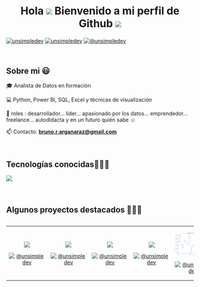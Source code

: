 <h1 align="center">Hola <img src="https://github.com/abdoachhoubi/abdoachhoubi/blob/main/gifs/Hi.gif" width="30">  Bienvenido a mi perfil de Github <img src="https://github.com/abdoachhoubi/abdoachhoubi/blob/main/gifs/Hi.gif" width="30"> </h1> 

<p align="left">
<a href="https://linkedin.com/in/bruno-argañaraz-726a4a199" target="blank"><img align="center" src="https://img.shields.io/badge/LinkedIn-0077B5?style=for-the-badge&logo=linkedin&logoColor=white" alt="unsimpledev"/></a>
<a href="https://fb.com/unsimpledev" target="blank"><img align="center" src="https://img.shields.io/badge/Facebook-1877F2?style=for-the-badge&logo=facebook&logoColor=white" alt="unsimpledev"  /></a>
<a href = "mailto:bruno.r.arganaraz@gmail.com" target="blank"><img align="center" src="https://img.shields.io/badge/Gmail-D14836?style=for-the-badge&logo=gmail&logoColor=white" alt="@unsimpledev"  /></a>
  </p>
<br>
<h2>Sobre mi 😃</h2>
<!--Intro start-->

<p align="left">
🎓 Analista de Datos en formación 

💻 Python, Power BI, SQL, Excel y técnicas de visualización

📝 roles : desarrollador... líder... apasionado por los datos... emprendedor... freelance... autodidacta y en un futuro quién sabe ☺️

📫 Contacto: **bruno.r.arganaraz@gmail.com**
<!--Intro end-->
  </p>
<br>

<h2 >Tecnologías conocidas👨🏻‍💻</h2>
<!--tech stack icons-->
<p align="left">
  <a href="https://skillicons.dev">
    <img src="https://skillicons.dev/icons?i=arduino,anaconda,py,discord,ubuntu,r,windows,mysql,sqlite,gmail,linkedin,git,github,twitter,postman,eclipse,vscode,matlab,linux,ai,ps&perline=12" />
  </a>
</p>
<br>
<!-------------------------->
<div id="proyectos">
<h2 >Algunos proyectos destacados 👨🏻‍💻</h2>

<table align="left" >
<tr border="none">
  <td width="20%" align="center">
    <p align="center">
     <a href="https://github.com/BrunoDkno368/Visualizacion_en_Power_bi" title="Go to Source">
        <img align="center" width=100% src="https://github-production-user-asset-6210df.s3.amazonaws.com/188996563/394398640-27c4597a-d767-4b8f-92f1-7695d9f6c8b4.png?X-Amz-Algorithm=AWS4-HMAC-SHA256&X-Amz-Credential=AKIAVCODYLSA53PQK4ZA%2F20251016%2Fus-east-1%2Fs3%2Faws4_request&X-Amz-Date=20251016T114338Z&X-Amz-Expires=300&X-Amz-Signature=d3d5beeaa18382a0e18e4ccf371c1102ef1b75a606e7ecf5f96249ca767d1c00&X-Amz-SignedHeaders=host" /></a>
      </p>
    <p align="center">
      <a href="https://github.com/BrunoDkno368/Visualizacion_en_Power_bi"" target="blank"><img align="center" src="https://img.shields.io/badge/GitHub-100000?style=for-the-badge&logo=github&logoColor=white" alt="@unsimpledev" /></a>
    </p>       
</td>
<td width="20%" align="center">
    <p align="center">
     <a href="https://github.com/BrunoDkno368/Segunda-visualizacion-basicas-de-power-bi" title="Go to Source">
        <img align="center" width=100% src="https://private-user-images.githubusercontent.com/188996563/395616537-cc4c0df6-02e5-457a-baed-ba98008c2119.png?jwt=eyJ0eXAiOiJKV1QiLCJhbGciOiJIUzI1NiJ9.eyJpc3MiOiJnaXRodWIuY29tIiwiYXVkIjoicmF3LmdpdGh1YnVzZXJjb250ZW50LmNvbSIsImtleSI6ImtleTUiLCJleHAiOjE3NjA2MTU3MDgsIm5iZiI6MTc2MDYxNTQwOCwicGF0aCI6Ii8xODg5OTY1NjMvMzk1NjE2NTM3LWNjNGMwZGY2LTAyZTUtNDU3YS1iYWVkLWJhOTgwMDhjMjExOS5wbmc_WC1BbXotQWxnb3JpdGhtPUFXUzQtSE1BQy1TSEEyNTYmWC1BbXotQ3JlZGVudGlhbD1BS0lBVkNPRFlMU0E1M1BRSzRaQSUyRjIwMjUxMDE2JTJGdXMtZWFzdC0xJTJGczMlMkZhd3M0X3JlcXVlc3QmWC1BbXotRGF0ZT0yMDI1MTAxNlQxMTUwMDhaJlgtQW16LUV4cGlyZXM9MzAwJlgtQW16LVNpZ25hdHVyZT0wM2E2YjA5ZWIwNzBmYTFlYjg1ZWVjMWRlZWQzYTI5MjE0NjIyM2VmNTU3MWNiYmQ2ZTBhZGI0OWQ3OTUxYzJkJlgtQW16LVNpZ25lZEhlYWRlcnM9aG9zdCJ9.zu7nr-l5e18v5rf2rVBFTRBbLwS6MjOwaZQMwm0p2RQ" /></a>
      </p>
    </a>
      <a href="https://github.com/BrunoDkno368/Segunda-visualizacion-basicas-de-power-bi?tab=readme-ov-file" target="blank"><img align="center" src="https://img.shields.io/badge/GitHub-100000?style=for-the-badge&logo=github&logoColor=white" alt="@unsimpledev" /></a>
    </p>       
</td>
  
  <td width="20%" align="center">
    <p align="center">
     <a href="https://github.com/BrunoDkno368/dashboard-recursos-humanos" title="Go to Source">
        <img align="center" width=100% src="https://private-user-images.githubusercontent.com/188996563/487356858-2a29c854-b58c-4ecb-aaa6-f093a63221d5.png?jwt=eyJ0eXAiOiJKV1QiLCJhbGciOiJIUzI1NiJ9.eyJpc3MiOiJnaXRodWIuY29tIiwiYXVkIjoicmF3LmdpdGh1YnVzZXJjb250ZW50LmNvbSIsImtleSI6ImtleTUiLCJleHAiOjE3NjA2MTU5NzMsIm5iZiI6MTc2MDYxNTY3MywicGF0aCI6Ii8xODg5OTY1NjMvNDg3MzU2ODU4LTJhMjljODU0LWI1OGMtNGVjYi1hYWE2LWYwOTNhNjMyMjFkNS5wbmc_WC1BbXotQWxnb3JpdGhtPUFXUzQtSE1BQy1TSEEyNTYmWC1BbXotQ3JlZGVudGlhbD1BS0lBVkNPRFlMU0E1M1BRSzRaQSUyRjIwMjUxMDE2JTJGdXMtZWFzdC0xJTJGczMlMkZhd3M0X3JlcXVlc3QmWC1BbXotRGF0ZT0yMDI1MTAxNlQxMTU0MzNaJlgtQW16LUV4cGlyZXM9MzAwJlgtQW16LVNpZ25hdHVyZT00N2JkYWI5MGNiZWUzNjA5MjBlNDFmZmNmMTQwMjg4MGVkZjQ5NGVjZDBlZjRlOTViNGZiZjZmYTlmNjUyMzE3JlgtQW16LVNpZ25lZEhlYWRlcnM9aG9zdCJ9.jFXo0NSh7DwvoIw6JwGCYneUMaC2Z8nI9_gK9KzDYvw" /></a>
      </p>
 </a>
      <a href="https://github.com/BrunoDkno368/dashboard-recursos-humanos?tab=readme-ov-file" target="blank"><img align="center" src="https://img.shields.io/badge/GitHub-100000?style=for-the-badge&logo=github&logoColor=white" alt="@unsimpledev" /></a>
    </p>       
</td>

</td>
  
  <td width="20%" align="center">
    <p align="center">
     <a href="https://github.com/BrunoDkno368/Proyecto_Analisis_Ventas_ETL_EDA/blob/main/README.md" title="Go to Source">
        <img align="center" width=100% src="https://private-user-images.githubusercontent.com/188996563/488336406-700a8052-dee3-43e1-a157-cd6d4bb5efce.jpg?jwt=eyJ0eXAiOiJKV1QiLCJhbGciOiJIUzI1NiJ9.eyJpc3MiOiJnaXRodWIuY29tIiwiYXVkIjoicmF3LmdpdGh1YnVzZXJjb250ZW50LmNvbSIsImtleSI6ImtleTUiLCJleHAiOjE3NjA2MTYyNjMsIm5iZiI6MTc2MDYxNTk2MywicGF0aCI6Ii8xODg5OTY1NjMvNDg4MzM2NDA2LTcwMGE4MDUyLWRlZTMtNDNlMS1hMTU3LWNkNmQ0YmI1ZWZjZS5qcGc_WC1BbXotQWxnb3JpdGhtPUFXUzQtSE1BQy1TSEEyNTYmWC1BbXotQ3JlZGVudGlhbD1BS0lBVkNPRFlMU0E1M1BRSzRaQSUyRjIwMjUxMDE2JTJGdXMtZWFzdC0xJTJGczMlMkZhd3M0X3JlcXVlc3QmWC1BbXotRGF0ZT0yMDI1MTAxNlQxMTU5MjNaJlgtQW16LUV4cGlyZXM9MzAwJlgtQW16LVNpZ25hdHVyZT00ODZmN2M0MjI3MjExMGFkNjZiMTRhODgyMzFmNDczZDcyYTQ2N2UyOTdmNDU3ZmQ3NmNjODdhNmQ3ZDgwOTFjJlgtQW16LVNpZ25lZEhlYWRlcnM9aG9zdCJ9.iTQRLUY2iaIUYVeu8kAEL5cE93XegxSsc5XALwLpE0c" /></a>
      </p>
 </a>
    <a href="https://github.com/BrunoDkno368/ETL-EDA-METRICAS" target="blank"><img align="center" src="https://img.shields.io/badge/GitHub-100000?style=for-the-badge&logo=github&logoColor=white" alt="@unsimpledev" /></a>
    </p>  

  <td width="20%" align="center">
    <p align="center">
     <a href="https://github.com/BrunoDkno368/ETL-EDA-METRICAS/blob/main/README.md" title="Go to Source">
        <img align="center" width=100% src="https://github.com/BrunoDkno368/ETL-EDA-METRICAS/blob/main/descarga%20(2).png" /></a>
      </p>
 </a>
      <a href="https://github.com/BrunoDkno368/ETL-EDA-METRICAS" target="blank"><img align="center" src="https://img.shields.io/badge/GitHub-100000?style=for-the-badge&logo=github&logoColor=white" alt="@unsimpledev" /></a>
    </p>  
</td>
  
</tr>
</table>
  </div>
<br>
<br><br>
<br>
<br><br><br>
<br><br>


